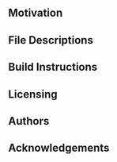 ## Motivation

## File Descriptions

## Build Instructions

## Licensing

## Authors

## Acknowledgements